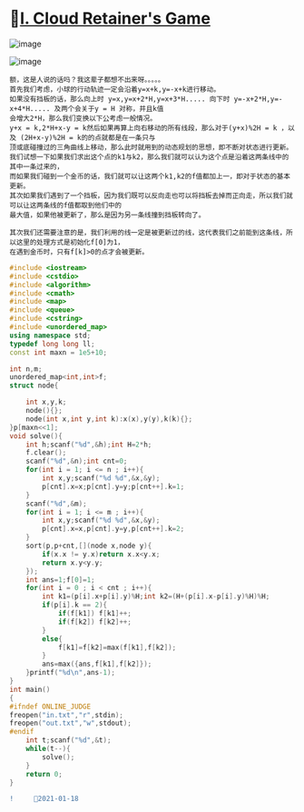 🚡[I. Cloud Retainer's Game](https://codeforces.com/gym/103470/problem/I)
=======
![image](https://user-images.githubusercontent.com/92497177/149886479-30700656-88d9-4b17-84af-3b673e5f6030.png)  

![image](https://user-images.githubusercontent.com/92497177/149886325-397215de-098f-4930-98af-f10ee2cc1726.png)  
    
    额，这是人说的话吗？我这辈子都想不出来呀。。。。。
    首先我们考虑，小球的行动轨迹一定会沿着y=x+k,y=-x+k进行移动。
    如果没有挡板的话，那么向上时 y=x,y=x+2*H,y=x+3*H..... 向下时 y=-x+2*H,y=-x+4*H..... 及两个会关于y = H 对称，并且k值
    会增大2*H，那么我们变换以下公考虑一般情况。
    y+x = k,2*H+x-y = k然后如果再算上向右移动的所有线段，那么对于(y+x)%2H = k ，以及 (2H+x-y)%2H = k的的点就都是在一条只与
    顶或底碰撞过的三角曲线上移动，那么此时就用到的动态规划的思想，即不断对状态进行更新。
    我们试想一下如果我们求出这个点的k1与k2，那么我们就可以认为这个点是沿着这两条线中的其中一条过来的，
    而如果我们碰到一个金币的话，我们就可以让这两个k1,k2的f值都加上一，即对于状态的基本更新。
    其次如果我们遇到了一个挡板，因为我们既可以反向走也可以将挡板去掉而正向走，所以我们就可以让这两条线的f值都取到他们中的
    最大值，如果他被更新了，那么是因为另一条线撞到挡板转向了。
    
    其次我们还需要注意的是，我们利用的线一定是被更新过的线，这代表我们之前能到这条线，所以这里的处理方式是初始化f[0]为1，
    在遇到金币时，只有f[k]>0的点才会被更新。
```C++
#include <iostream>
#include <cstdio>
#include <algorithm>
#include <cmath>
#include <map>
#include <queue>
#include <cstring>
#include <unordered_map>
using namespace std;
typedef long long ll;
const int maxn = 1e5+10;

int n,m;
unordered_map<int,int>f;
struct node{

    int x,y,k;
    node(){};
    node(int x,int y,int k):x(x),y(y),k(k){};
}p[maxn<<1];
void solve(){
    int h;scanf("%d",&h);int H=2*h;
    f.clear();
    scanf("%d",&n);int cnt=0;
    for(int i = 1; i <= n ; i++){
        int x,y;scanf("%d %d",&x,&y);
        p[cnt].x=x;p[cnt].y=y;p[cnt++].k=1;
    }
    scanf("%d",&m);
    for(int i = 1; i <= m ; i++){
        int x,y;scanf("%d %d",&x,&y);
        p[cnt].x=x,p[cnt].y=y,p[cnt++].k=2;
    }
    sort(p,p+cnt,[](node x,node y){
        if(x.x != y.x)return x.x<y.x;
        return x.y<y.y;
    });
    int ans=1;f[0]=1;
    for(int i = 0 ; i < cnt ; i++){
        int k1=(p[i].x+p[i].y)%H;int k2=(H+(p[i].x-p[i].y)%H)%H;
        if(p[i].k == 2){
            if(f[k1]) f[k1]++;
            if(f[k2]) f[k2]++;
        }
        else{
            f[k1]=f[k2]=max(f[k1],f[k2]);
        }
        ans=max({ans,f[k1],f[k2]});
    }printf("%d\n",ans-1);
}
int main()
{
#ifndef ONLINE_JUDGE
freopen("in.txt","r",stdin);
freopen("out.txt","w",stdout);
#endif
    int t;scanf("%d",&t);
    while(t--){
        solve();
    }           
    return 0;
}       
```
```diff
!     📇2021-01-18
```
   
